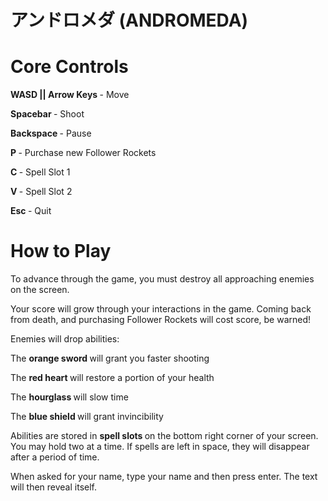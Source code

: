 # アンドロメダ (ANDROMEDA)

# Core Controls
<b> WASD || Arrow Keys </b> - Move

<b> Spacebar </b> - Shoot

<b> Backspace </b> - Pause

<b> P </b> - Purchase new Follower Rockets

<b> C </b> - Spell Slot 1

<b> V </b> - Spell Slot 2

<b> Esc </b> - Quit

# How to Play

To advance through the game, you must destroy all approaching enemies on the screen.

Your score will grow through your interactions in the game. Coming back from death, and purchasing Follower Rockets will cost score, be warned!

Enemies will drop abilities:

The <b> orange sword </b> will grant you faster shooting

The <b> red heart </b> will restore a portion of your health

The <b> hourglass </b> will slow time

The <b> blue shield </b> will grant invincibility

Abilities are stored in <b> spell slots </b> on the bottom right corner of your screen. You may hold two at a time. 
If spells are left in space, they will disappear after a period of time.

When asked for your name, type your name and then press enter. The text will then reveal itself.
